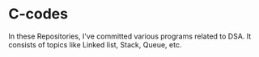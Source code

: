 # C-codes

In these Repositories, I've committed various programs related to DSA.
It consists of topics like Linked list, Stack, Queue, etc.
